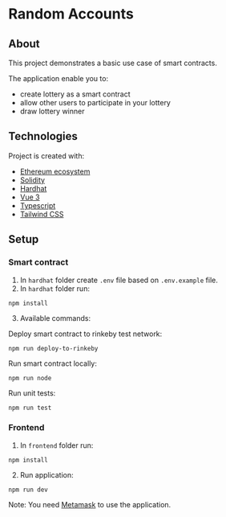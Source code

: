 # Random Accounts
## About
This project demonstrates a basic use case of smart contracts.

The application enable you to:
- create lottery as a smart contract
- allow other users to participate in your lottery
- draw lottery winner

## Technologies
Project is created with:
- [Ethereum ecosystem](https://ethereum.org/en/)
- [Solidity](https://soliditylang.org/)
- [Hardhat](https://hardhat.org/)
- [Vue 3](https://vuejs.org/)
- [Typescript](https://www.typescriptlang.org/)
- [Tailwind CSS](https://tailwindcss.com/)

## Setup
### Smart contract
1. In `hardhat` folder create `.env` file based on `.env.example` file.
2. In `hardhat` folder run:
```shell
npm install
```

3. Available commands:

Deploy smart contract to rinkeby test network:
```shell
npm run deploy-to-rinkeby
```

Run smart contract locally: 
```shell
npm run node
```

Run unit tests: 
```shell
npm run test
```

### Frontend
1. In `frontend` folder run:
```shell
npm install
```
2. Run application:
```shell
npm run dev
```

Note: You need [Metamask](https://metamask.io/) to use the application.
